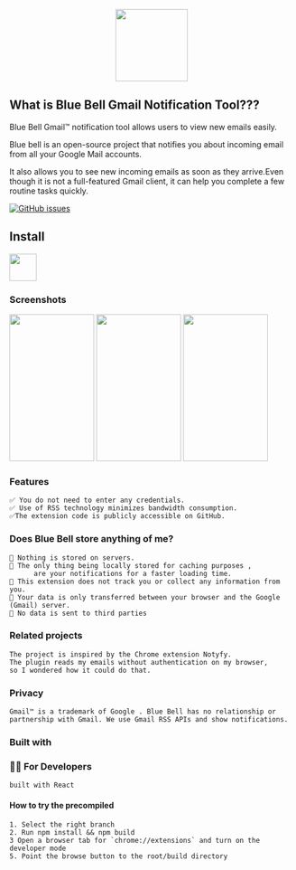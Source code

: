 
<p align="center">
<a href="https://chrome.google.com/webstore/detail/octo-linker/jlmafbaeoofdegohdhinkhilhclaklkp"><img src="https://raw.githubusercontent.com/midhunz/blue-bell-notifier/master/public/img/notification-bell-128.png" width="128"/></a
</p>

## What is Blue Bell Gmail Notification Tool???

Blue Bell Gmail™ notification tool allows users to view new emails easily.

Blue bell is an open-source project that notifies you about incoming email from all your Google Mail accounts.

It also allows you to see new incoming emails as soon as they arrive.Even though it is not a full-featured Gmail client, it can help you complete a few routine tasks quickly.



[![GitHub issues](https://img.shields.io/github/issues/midhunz/blue-bell-notifier)](https://github.com/midhunz/blue-bell-notifier/issues)

## Install

<a href="https://chrome.google.com/webstore/detail/notify-app/dokpofkkaggijbeeaeijobkhjfdijjec"><img src="https://raw.githubusercontent.com/alrra/browser-logos/master/src/chrome/chrome_128x128.png" width="48" /></a>
<!-- <a href="#"><img src="https://raw.githubusercontent.com/alrra/browser-logos/master/src/firefox/firefox_128x128.png" width="48" /></a>
<a href="#"><img src="https://raw.githubusercontent.com/alrra/browser-logos/master/src/safari/safari_128x128.png" width="48" /></a> -->

### Screenshots

<p float="left">
  <img src="https://github.com/midhunz/blue-bell-notifier/blob/master/Documents/screenshots/1.png?raw=true" width="150" height ="260"/>
  <img src="https://github.com/midhunz/blue-bell-notifier/blob/master/Documents/screenshots/2.png?raw=true" width="150" height ="260"/> 
  <img src="https://github.com/midhunz/blue-bell-notifier/blob/master/Documents/screenshots/3.png?raw=true" width="150" height ="260"/>
</p>

### **Features**

    ✅ You do not need to enter any credentials.
    ✅ Use of RSS technology minimizes bandwidth consumption.
    ✅The extension code is publicly accessible on GitHub.
       


### Does Blue Bell store anything of me?
    🔅 Nothing is stored on servers.
    🔅 The only thing being locally stored for caching purposes ,
          are your notifications for a faster loading time.
    🔅 This extension does not track you or collect any information from you.
    🔅 Your data is only transferred between your browser and the Google (Gmail) server.
    🔅 No data is sent to third parties
    

### Related projects

    The project is inspired by the Chrome extension Notyfy.
    The plugin reads my emails without authentication on my browser,
    so I wondered how it could do that.

### Privacy 
    Gmail™ is a trademark of Google . Blue Bell has no relationship or partnership with Gmail. We use Gmail RSS APIs and show notifications.

### Built with

### 👩‍💻 For Developers
    built with React

#### How to try the precompiled

    1. Select the right branch 
    2. Run npm install && npm build 
    3 Open a browser tab for `chrome://extensions` and turn on the developer mode
    5. Point the browse button to the root/build directory

